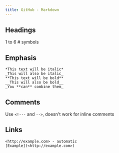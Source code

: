 ```yaml
---
title: GitHub - Markdown
---
```


## Headings

1 to 6 # symbols

## Emphasis

```
*This text will be italic*
_This will also be italic_
**This text will be bold**
__This will also be bold__
_You **can** combine them_
```

## Comments

Use `<!---` and `-->`, doesn't work for inline comments

## Links

```
<http://example.com> - automatic
[Example](<http://example.com>)
```

